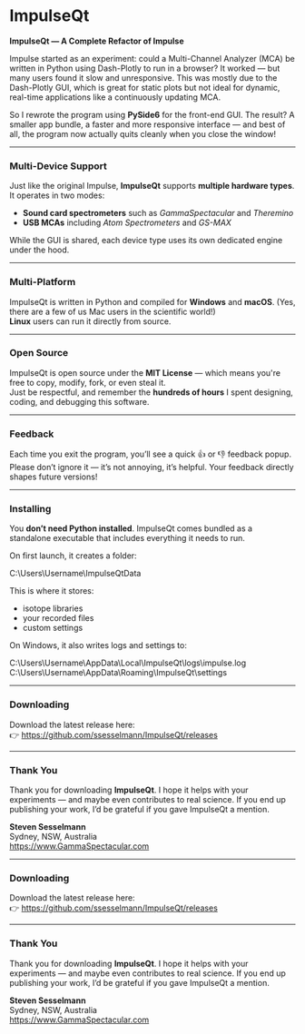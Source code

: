 # ImpulseQt

**ImpulseQt — A Complete Refactor of Impulse**

Impulse started as an experiment: could a Multi-Channel Analyzer (MCA) be written in Python using Dash-Plotly to run in a browser? It worked — but many users found it slow and unresponsive. This was mostly due to the Dash-Plotly GUI, which is great for static plots but not ideal for dynamic, real-time applications like a continuously updating MCA.

So I rewrote the program using **PySide6** for the front-end GUI. The result? A smaller app bundle, a faster and more responsive interface — and best of all, the program now actually quits cleanly when you close the window!

---

### **Multi-Device Support**

Just like the original Impulse, **ImpulseQt** supports **multiple hardware types**. It operates in two modes:
- **Sound card spectrometers** such as *GammaSpectacular* and *Theremino*
- **USB MCAs** including *Atom Spectrometers* and *GS-MAX*

While the GUI is shared, each device type uses its own dedicated engine under the hood.

---

### **Multi-Platform**

ImpulseQt is written in Python and compiled for **Windows** and **macOS**. (Yes, there are a few of us Mac users in the scientific world!)  
**Linux** users can run it directly from source.

---

### **Open Source**

ImpulseQt is open source under the **MIT License** — which means you're free to copy, modify, fork, or even steal it.  
Just be respectful, and remember the **hundreds of hours** I spent designing, coding, and debugging this software.

---

### **Feedback**

Each time you exit the program, you’ll see a quick 👍 or 👎 feedback popup. Please don’t ignore it — it’s not annoying, it’s helpful. Your feedback directly shapes future versions!

---

### **Installing**

You **don’t need Python installed**. ImpulseQt comes bundled as a standalone executable that includes everything it needs to run.

On first launch, it creates a folder:

C:\Users\Username\ImpulseQtData

This is where it stores:
- isotope libraries
- your recorded files
- custom settings

On Windows, it also writes logs and settings to:

C:\Users\Username\AppData\Local\ImpulseQt\logs\impulse.log
C:\Users\Username\AppData\Roaming\ImpulseQt\settings

---

### **Downloading**

Download the latest release here:  
👉 https://github.com/ssesselmann/ImpulseQt/releases

---

### **Thank You**

Thank you for downloading **ImpulseQt**. I hope it helps with your experiments — and maybe even contributes to real science. If you end up publishing your work, I’d be grateful if you gave ImpulseQt a mention.

**Steven Sesselmann**  
Sydney, NSW, Australia  
https://www.GammaSpectacular.com




---

### **Downloading**

Download the latest release here:  
👉 https://github.com/ssesselmann/ImpulseQt/releases

---

### **Thank You**

Thank you for downloading **ImpulseQt**. I hope it helps with your experiments — and maybe even contributes to real science. If you end up publishing your work, I’d be grateful if you gave ImpulseQt a mention.

**Steven Sesselmann**  
Sydney, NSW, Australia  
https://www.GammaSpectacular.com



